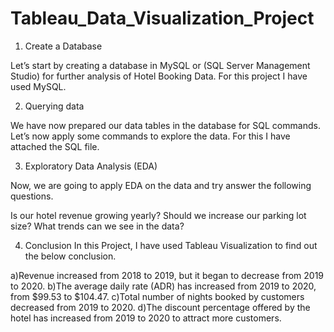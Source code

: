 # Tableau_Data_Visualization_Project
1. Create a Database 

Let’s start by creating a database in MySQL or (SQL
Server Management Studio) for further analysis of Hotel Booking Data. For this project 
I have used MySQL.

2. Querying data

We have now prepared our data tables in the database for SQL commands. 
Let’s now apply some commands to explore the data. For this I have attached the SQL file.

3. Exploratory Data Analysis (EDA)

Now, we are going to apply EDA on the data and try answer the following questions.

Is our hotel revenue growing yearly?
Should we increase our parking lot size?
What trends can we see in the data?

4. Conclusion
In this Project, I have used Tableau Visualization to find out the below conclusion.

a)Revenue increased from 2018 to 2019, but it began to decrease from 2019 to 2020.
b)The average daily rate (ADR) has increased from 2019 to 2020, from $99.53 to $104.47.
c)Total number of nights booked by customers decreased from 2019 to 2020.
d)The discount percentage offered by the hotel has increased from 2019 to 2020 to 
attract more customers.

